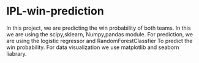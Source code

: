 # IPL-win-prediction
In this project, we are predicting the win probability of both teams. In this we are using the scipy,sklearn, Numpy,pandas module. For prediction, we are using the logistic regressor and RandomForestClassfier To predict the win probability. For data visualization we use matplotlib and seaborn liabrary.
